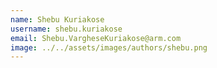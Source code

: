 ```yaml
---
name: Shebu Kuriakose
username: shebu.kuriakose
email: Shebu.VargheseKuriakose@arm.com
image: ../../assets/images/authors/shebu.png
---
```

